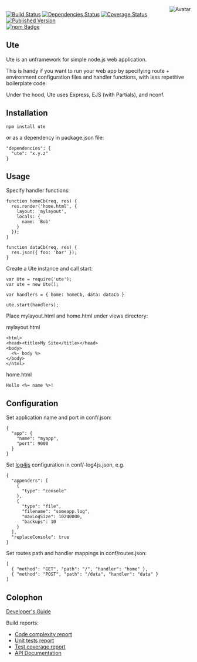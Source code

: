 <img align="right" src="https://raw.github.com/cliffano/ute/master/avatar.jpg" alt="Avatar"/>

[![Build Status](https://img.shields.io/travis/cliffano/ute.svg)](http://travis-ci.org/cliffano/ute)
[![Dependencies Status](https://img.shields.io/david/cliffano/ute.svg)](http://david-dm.org/cliffano/ute)
[![Coverage Status](https://coveralls.io/repos/cliffano/ute/badge.png?branch=master)](https://coveralls.io/r/cliffano/ute?branch=master)
[![Published Version](https://badge.fury.io/js/ute.png)](http://badge.fury.io/js/ute)
<br/>
[![npm Badge](https://nodei.co/npm/ute.png)](http://npmjs.org/package/ute)

Ute
---

Ute is an unframework for simple node.js web application.

This is handy if you want to run your web app by specifying route + environment configuration files and handler functions, with less repetitive boilerplate code.

Under the hood, Ute uses Express, EJS (with Partials), and nconf.

Installation
------------

    npm install ute

or as a dependency in package.json file:

    "dependencies": {
      "ute": "x.y.z"
    }

Usage
-----

Specify handler functions:

    function homeCb(req, res) {
      res.render('home.html', {
        layout: 'mylayout',
        locals: {
          name: 'Bob'
        }
      });
    }

    function dataCb(req, res) {
      res.json({ foo: 'bar' });
    }

Create a Ute instance and call start:

    var Ute = require('ute');
    var ute = new Ute();

    var handlers = { home: homeCb, data: dataCb }

    ute.start(handlers);

Place mylayout.html and home.html under views directory:

mylayout.html

    <html>
    <head><title>My Site</title></head>
    <body>
      <%- body %>
    </body>
    </html>

home.html

    Hello <%= name %>!

Configuration
-------------

Set application name and port in conf/<env>.json:

    {
      "app": {
        "name": "myapp",
        "port": 9000
      }
    }

Set [log4js](http://github.com/nomiddlename/log4js-node) configuration in conf/<env>-log4js.json, e.g.

    {
      "appenders": [
        {
          "type": "console"
        },
        {
          "type": "file",
          "filename": "someapp.log",
          "maxLogSize": 10240000,
          "backups": 10
        }
      ],
      "replaceConsole": true
    }

Set routes path and handler mappings in conf/routes.json:

    [
      { "method": "GET", "path": "/", "handler": "home" },
      { "method": "POST", "path": "/data", "handler": "data" }
    ]

Colophon
--------

[Developer's Guide](http://cliffano.github.io/developers_guide.html#nodejs)

Build reports:

* [Code complexity report](http://cliffano.github.io/ute/bob/complexity/plato/index.html)
* [Unit tests report](http://cliffano.github.io/ute/bob/test/buster.out)
* [Test coverage report](http://cliffano.github.io/ute/bob/coverage/buster-istanbul/lcov-report/lib/index.html)
* [API Documentation](http://cliffano.github.io/ute/bob/doc/dox-foundation/index.html)
